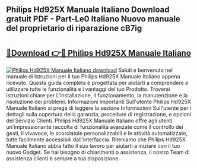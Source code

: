 ## Philips Hd925X Manuale Italiano Download gratuit PDF - Part-Le0 Italiano Nuovo manuale del proprietario di riparazione cB7ig

# <h2><a href="http://dfgfjk.blite.top/?on=Philips+Hd925X+Manuale+Italiano">🔗Download 👉🔴 Philips Hd925X Manuale Italiano</a></h2>

[![Philips Hd925X Manuale Italiano download](https://i.imgur.com/lujVjoI.png)](http://dfgfjk.blite.top/?on=Philips+Hd925X+Manuale+Italiano)
Saluti e benvenuto nel manuale di Istruzioni per il tuo Philips Hd925X Manuale Italiano appena ricevuto. Questa guida completa è progettata per aiutarti a comprendere e utilizzare tutte le funzionalità e i vantaggi del tuo Prodotto. Troverai istruzioni chiare per L'installazione, il funzionamento, la manutenzione e la risoluzione dei problemi. Informazioni importanti Sull'utente Philips Hd925X Manuale Italiano si prega di leggere la sezione Informazioni Sull'utente per i dettagli sulla copertura della garanzia, procedure di registrazione, e opzioni del Servizio Clienti. Philips Hd925X Manuale Italiano offre agli utenti un'impressionante raccolta di funzionalità avanzate come il controllo dei gesti, il vivavoce, le scorciatoie personalizzabili e le attività automatizzate, tutte facilmente accessibili dall'interfaccia. Riteniamo che Philips Hd925X Manuale Italiano abbia fatto il suo lavoro per aiutarti a iniziare con il tuo nuovo Gadget. Se hai bisogno di chiarimenti o assistenza, il nostro Team di assistenza clienti è sempre a tua disposizione.
